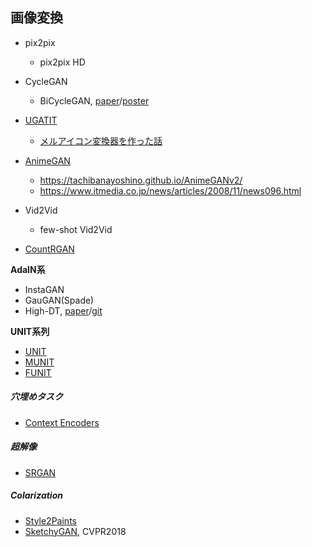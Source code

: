 <a id="Image2Image"></a>

## 画像変換

- pix2pix
  - pix2pix HD
- CycleGAN
  - BiCycleGAN, [paper](https://arxiv.org/abs/1711.11586)/[poster](https://junyanz.github.io/BicycleGAN/index_files/poster_nips_v3.pdf)

- [UGATIT](https://arxiv.org/abs/1907.10830)
  - [メルアイコン変換器を作った話](https://qiita.com/zassou65535/items/4bc42fa36203c13fe2d3)
- [AnimeGAN](https://link.springer.com/chapter/10.1007/978-981-15-5577-0_18)
  - https://tachibanayoshino.github.io/AnimeGANv2/
  - https://www.itmedia.co.jp/news/articles/2008/11/news096.html

- Vid2Vid
  - few-shot Vid2Vid

- [CountRGAN](https://arxiv.org/abs/2009.05199)

**AdaIN系**

- InstaGAN
- GauGAN(Spade)
- High-DT, [paper](https://arxiv.org/abs/2003.08791)/[git](https://github.com/saic-mdal/HiDT)

**UNIT系列**

- [UNIT](https://arxiv.org/abs/1703.00848)
- [MUNIT](https://arxiv.org/abs/1804.04732)
- [FUNIT](https://arxiv.org/abs/1905.01723)

##### 穴埋めタスク

- [Context Encoders](https://arxiv.org/abs/1604.07379)

##### 超解像

- [SRGAN](https://arxiv.org/abs/1609.04802)

##### Colarization

- [Style2Paints](https://github.com/lllyasviel/style2paints/blob/master/papers/sa.pdf)
- [SketchyGAN](https://openaccess.thecvf.com/content_cvpr_2018/papers/Chen_SketchyGAN_Towards_Diverse_CVPR_2018_paper.pdf), CVPR2018

